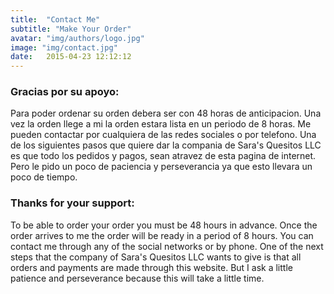 ```yaml
---
title:  "Contact Me"
subtitle: "Make Your Order"
avatar: "img/authors/logo.jpg"
image: "img/contact.jpg"
date:   2015-04-23 12:12:12
---
```


### Gracias por su apoyo:
 Para poder ordenar su orden debera ser con 48 horas de anticipacion. Una vez la orden llege a mi la orden estara lista en un periodo de 8 horas. Me pueden contactar por cualquiera de las redes sociales o por telefono. Una de los siguientes pasos que quiere dar la compania de Sara's Quesitos LLC es que todo los pedidos y pagos, sean atravez de esta pagina de internet. Pero le pido un poco de paciencia y perseverancia ya que esto llevara un poco de tiempo.

### Thanks for your support:
 To be able to order your order you must be 48 hours in advance. Once the order arrives to me the order will be ready in a period of 8 hours. You can contact me through any of the social networks or by phone. One of the next steps that the company of Sara's Quesitos LLC wants to give is that all orders and payments are made through this website. But I ask a little patience and perseverance because this will take a little time.
